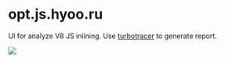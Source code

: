 # opt.js.hyoo.ru

UI for analyze V8 JS inlining. Use [turbotracer](https://www.npmjs.com/package/turbotracer) to generate report.

![](https://i.imgur.com/tZbldrZ.png)
